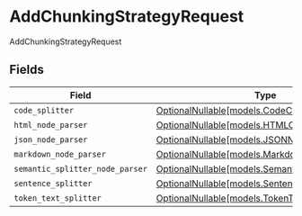 # AddChunkingStrategyRequest

AddChunkingStrategyRequest


## Fields

| Field                                                                              | Type                                                                               | Required                                                                           | Description                                                                        |
| ---------------------------------------------------------------------------------- | ---------------------------------------------------------------------------------- | ---------------------------------------------------------------------------------- | ---------------------------------------------------------------------------------- |
| `code_splitter`                                                                    | [OptionalNullable[models.CodeChunking]](../models/codechunking.md)                 | :heavy_minus_sign:                                                                 | N/A                                                                                |
| `html_node_parser`                                                                 | [OptionalNullable[models.HTMLChunking]](../models/htmlchunking.md)                 | :heavy_minus_sign:                                                                 | N/A                                                                                |
| `json_node_parser`                                                                 | [OptionalNullable[models.JSONNodeChunking]](../models/jsonnodechunking.md)         | :heavy_minus_sign:                                                                 | N/A                                                                                |
| `markdown_node_parser`                                                             | [OptionalNullable[models.MarkdownNodeChunking]](../models/markdownnodechunking.md) | :heavy_minus_sign:                                                                 | N/A                                                                                |
| `semantic_splitter_node_parser`                                                    | [OptionalNullable[models.SemanticChunking]](../models/semanticchunking.md)         | :heavy_minus_sign:                                                                 | N/A                                                                                |
| `sentence_splitter`                                                                | [OptionalNullable[models.SentenceChunking]](../models/sentencechunking.md)         | :heavy_minus_sign:                                                                 | N/A                                                                                |
| `token_text_splitter`                                                              | [OptionalNullable[models.TokenTextChunking]](../models/tokentextchunking.md)       | :heavy_minus_sign:                                                                 | N/A                                                                                |